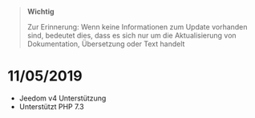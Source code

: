 >**Wichtig**
>
>Zur Erinnerung: Wenn keine Informationen zum Update vorhanden sind, bedeutet dies, dass es sich nur um die Aktualisierung von Dokumentation, Übersetzung oder Text handelt

# 11/05/2019

- Jeedom v4 Unterstützung
- Unterstützt PHP 7.3
